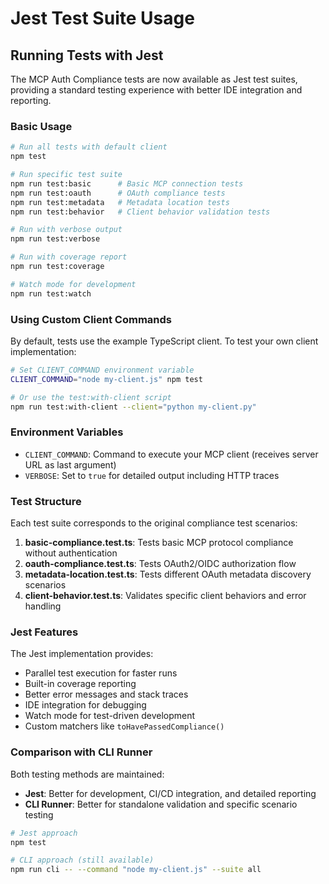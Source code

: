 # Jest Test Suite Usage

## Running Tests with Jest

The MCP Auth Compliance tests are now available as Jest test suites, providing a standard testing experience with better IDE integration and reporting.

### Basic Usage

```bash
# Run all tests with default client
npm test

# Run specific test suite
npm run test:basic      # Basic MCP connection tests
npm run test:oauth      # OAuth compliance tests  
npm run test:metadata   # Metadata location tests
npm run test:behavior   # Client behavior validation tests

# Run with verbose output
npm run test:verbose

# Run with coverage report
npm run test:coverage

# Watch mode for development
npm run test:watch
```

### Using Custom Client Commands

By default, tests use the example TypeScript client. To test your own client implementation:

```bash
# Set CLIENT_COMMAND environment variable
CLIENT_COMMAND="node my-client.js" npm test

# Or use the test:with-client script
npm run test:with-client --client="python my-client.py"
```

### Environment Variables

- `CLIENT_COMMAND`: Command to execute your MCP client (receives server URL as last argument)
- `VERBOSE`: Set to `true` for detailed output including HTTP traces

### Test Structure

Each test suite corresponds to the original compliance test scenarios:

1. **basic-compliance.test.ts**: Tests basic MCP protocol compliance without authentication
2. **oauth-compliance.test.ts**: Tests OAuth2/OIDC authorization flow
3. **metadata-location.test.ts**: Tests different OAuth metadata discovery scenarios
4. **client-behavior.test.ts**: Validates specific client behaviors and error handling

### Jest Features

The Jest implementation provides:
- Parallel test execution for faster runs
- Built-in coverage reporting
- Better error messages and stack traces
- IDE integration for debugging
- Watch mode for test-driven development
- Custom matchers like `toHavePassedCompliance()`

### Comparison with CLI Runner

Both testing methods are maintained:
- **Jest**: Better for development, CI/CD integration, and detailed reporting
- **CLI Runner**: Better for standalone validation and specific scenario testing

```bash
# Jest approach
npm test

# CLI approach (still available)
npm run cli -- --command "node my-client.js" --suite all
```